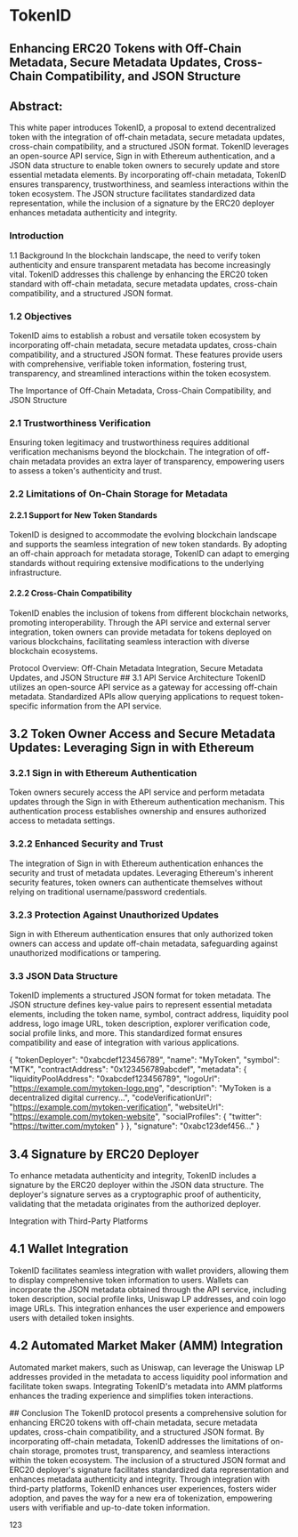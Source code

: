 # TokenID

## Enhancing ERC20 Tokens with Off-Chain Metadata, Secure Metadata Updates, Cross-Chain Compatibility, and JSON Structure

## Abstract:
This white paper introduces TokenID, a proposal to extend decentralized token with the integration of off-chain metadata, secure metadata updates, cross-chain compatibility, and a structured JSON format. TokenID leverages an open-source API service, Sign in with Ethereum authentication, and a JSON data structure to enable token owners to securely update and store essential metadata elements. By incorporating off-chain metadata, TokenID ensures transparency, trustworthiness, and seamless interactions within the token ecosystem. The JSON structure facilitates standardized data representation, while the inclusion of a signature by the ERC20 deployer enhances metadata authenticity and integrity.

### Introduction
1.1 Background
In the blockchain landscape, the need to verify token authenticity and ensure transparent metadata has become increasingly vital. TokenID addresses this challenge by enhancing the ERC20 token standard with off-chain metadata, secure metadata updates, cross-chain compatibility, and a structured JSON format.

### 1.2 Objectives
TokenID aims to establish a robust and versatile token ecosystem by incorporating off-chain metadata, secure metadata updates, cross-chain compatibility, and a structured JSON format. These features provide users with comprehensive, verifiable token information, fostering trust, transparency, and streamlined interactions within the token ecosystem.

The Importance of Off-Chain Metadata, Cross-Chain Compatibility, and JSON Structure
### 2.1 Trustworthiness Verification
Ensuring token legitimacy and trustworthiness requires additional verification mechanisms beyond the blockchain. The integration of off-chain metadata provides an extra layer of transparency, empowering users to assess a token's authenticity and trust.

### 2.2 Limitations of On-Chain Storage for Metadata

#### 2.2.1 Support for New Token Standards
TokenID is designed to accommodate the evolving blockchain landscape and supports the seamless integration of new token standards. By adopting an off-chain approach for metadata storage, TokenID can adapt to emerging standards without requiring extensive modifications to the underlying infrastructure.

#### 2.2.2 Cross-Chain Compatibility
TokenID enables the inclusion of tokens from different blockchain networks, promoting interoperability. Through the API service and external server integration, token owners can provide metadata for tokens deployed on various blockchains, facilitating seamless interaction with diverse blockchain ecosystems.

Protocol Overview: Off-Chain Metadata Integration, Secure Metadata Updates, and JSON Structure
## 3.1 API Service Architecture
TokenID utilizes an open-source API service as a gateway for accessing off-chain metadata. Standardized APIs allow querying applications to request token-specific information from the API service.

## 3.2 Token Owner Access and Secure Metadata Updates: Leveraging Sign in with Ethereum

### 3.2.1 Sign in with Ethereum Authentication
Token owners securely access the API service and perform metadata updates through the Sign in with Ethereum authentication mechanism. This authentication process establishes ownership and ensures authorized access to metadata settings.

### 3.2.2 Enhanced Security and Trust
The integration of Sign in with Ethereum authentication enhances the security and trust of metadata updates. Leveraging Ethereum's inherent security features, token owners can authenticate themselves without relying on traditional username/password credentials.

### 3.2.3 Protection Against Unauthorized Updates
Sign in with Ethereum authentication ensures that only authorized token owners can access and update off-chain metadata, safeguarding against unauthorized modifications or tampering.

### 3.3 JSON Data Structure
TokenID implements a structured JSON format for token metadata. The JSON structure defines key-value pairs to represent essential metadata elements, including the token name, symbol, contract address, liquidity pool address, logo image URL, token description, explorer verification code, social profile links, and more. This standardized format ensures compatibility and ease of integration with various applications.

{
"tokenDeployer": "0xabcdef123456789",
"name": "MyToken",
"symbol": "MTK",
"contractAddress": "0x123456789abcdef",
"metadata": {
"liquidityPoolAddress": "0xabcdef123456789",
"logoUrl": "https://example.com/mytoken-logo.png",
"description": "MyToken is a decentralized digital currency...",
"codeVerificationUrl": "https://example.com/mytoken-verification",
"websiteUrl": "https://example.com/mytoken-website",
"socialProfiles": {
"twitter": "https://twitter.com/mytoken"
}
},
"signature": "0xabc123def456..."
}

## 3.4 Signature by ERC20 Deployer
To enhance metadata authenticity and integrity, TokenID includes a signature by the ERC20 deployer within the JSON data structure. The deployer's signature serves as a cryptographic proof of authenticity, validating that the metadata originates from the authorized deployer.

Integration with Third-Party Platforms
## 4.1 Wallet Integration
TokenID facilitates seamless integration with wallet providers, allowing them to display comprehensive token information to users. Wallets can incorporate the JSON metadata obtained through the API service, including token description, social profile links, Uniswap LP addresses, and coin logo image URLs. This integration enhances the user experience and empowers users with detailed token insights.

## 4.2 Automated Market Maker (AMM) Integration
Automated market makers, such as Uniswap, can leverage the Uniswap LP addresses provided in the metadata to access liquidity pool information and facilitate token swaps. Integrating TokenID's metadata into AMM platforms enhances the trading experience and simplifies token interactions.

## Conclusion
The TokenID protocol presents a comprehensive solution for enhancing ERC20 tokens with off-chain metadata, secure metadata updates, cross-chain compatibility, and a structured JSON format. By incorporating off-chain metadata, TokenID addresses the limitations of on-chain storage, promotes trust, transparency, and seamless interactions within the token ecosystem. The inclusion of a structured JSON format and ERC20 deployer's signature facilitates standardized data representation and enhances metadata authenticity and integrity. Through integration with third-party platforms, TokenID enhances user experiences, fosters wider adoption, and paves the way for a new era of tokenization, empowering users with verifiable and up-to-date token information.

123